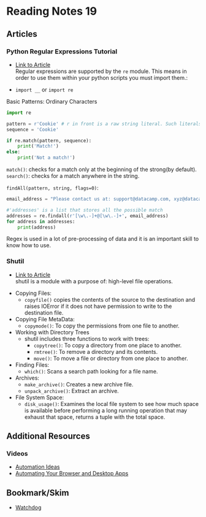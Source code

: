 # Reading Notes 19  

## Articles  

### Python Regular Expressions Tutorial  
* [Link to Article](https://www.datacamp.com/community/tutorials/python-regular-expression-tutorial)  
Regular expressions are supported by the `re` module. This means in order to use them within your python scripts you must import them.:  
- `import __` or `import re`

Basic Patterns: Ordinary Characters  
```py
import re

pattern = r'Cookie' # r in front is a raw string literal. Such literals are stored as they appear.
sequence = 'Cookie'

if re.match(pattern, sequence):
    print('Match!')
else:
    print('Not a match!')
```

`match()`: checks for a match only at the beginning of the strong(by default).  
`search()`: checks for a match anywhere in the string.  

`findAll(pattern, string, flags=0)`:
```py
email_address = "Please contact us at: support@datacamp.com, xyz@datacamp.com"

#'addresses' is a list that stores all the possible match
addresses = re.findall(r'[\w\.-]+@[\w\.-]+', email_address)
for address in addresses: 
    print(address)
```

Regex is used in a lot of pre-processing of data and it is an important skill to know how to use.


### Shutil  
* [Link to Article](https://pymotw.com/3/shutil/)  
shutil is a module with a purpose of: high-level file operations.  
- Copying Files:  
    - `copyfile()` copies the contents of the source to the destination and raises IOError if it does not have permission to write to the destination file.  
- Copying File MetaData:  
    - `copymode()`: To copy the permissions from one file to another.  
- Working with Directory Trees  
    - shutil includes three functions to work with trees:  
        - `copytree()`: To copy a directory from one place to another.  
        - `rmtree()`: To remove a directory and its contents.  
        - `move()`: To move a file or directory from one place to another.  
- Finding Files:  
    - `which()`: Scans a search path looking for a file name.  
- Archives:  
    - `make_archive()`: Creates a new archive file.  
    - `unpack_archive()`: Extract an archive.  
- File System Space:  
    - `disk_usage()`: Examines the local file system to see how much space is available before performing a long running operation that may exhaust that space, returns a tuple with the total space.  
    
## Additional Resources  
### Videos  
* [Automation Ideas](https://www.youtube.com/watch?v=qbW6FRbaSl0&t=69s)  
* [Automating Your Browser and Desktop Apps](https://www.youtube.com/watch?v=dZLyfbSQPXI)  

## Bookmark/Skim  
* [Watchdog](https://pythonhosted.org/watchdog/)  

